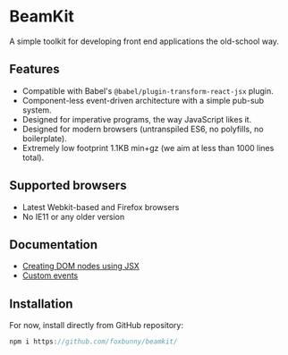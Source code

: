 # BeamKit

A simple toolkit for developing front end applications the old-school way.

## Features

- Compatible with Babel's `@babel/plugin-transform-react-jsx` plugin.
- Component-less event-driven architecture with a simple pub-sub system.
- Designed for imperative programs, the way JavaScript likes it.
- Designed for modern browsers (untranspiled ES6, no polyfills, no boilerplate).
- Extremely low footprint 1.1KB min+gz (we aim at less than 1000 lines total).

## Supported browsers

- Latest Webkit-based and Firefox browsers
- No IE11 or any older version

## Documentation

- [Creating DOM nodes using JSX](./docs/h.md)
- [Custom events](./docs/hub.md)

## Installation

For now, install directly from GitHub repository:

```javascript
npm i https://github.com/foxbunny/beamkit/
```

